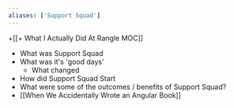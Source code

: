 ```yaml
---
aliases: ['Support Squad']
---
```


+[[+ What I Actually Did At Rangle MOC]]

- What was Support Squad
- What was it's 'good days'
	- What changed
- How did Support Squad Start
- What were some of the outcomes / benefits of Support Squad?
- [[When We Accidentally Wrote an Angular Book]]